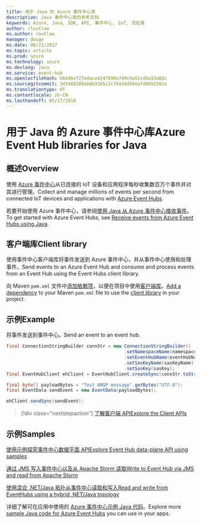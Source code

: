```yaml
---
title: 用于 Java 的 Azure 事件中心库
description: Java 事件中心库的参考文档
keywords: Azure, Java, SDK, API, 事件中心, IoT, 流处理
author: rloutlaw
ms.author: routlaw
manager: douge
ms.date: 06/21/2017
ms.topic: article
ms.prod: azure
ms.technology: azure
ms.devlang: java
ms.service: event-hub
ms.openlocfilehash: b6646ef27edace4247090e749c9a52cd6a33a82c
ms.sourcegitcommit: 3d3460289ab6b9165c2cf6a3dd56eafd0692501e
ms.translationtype: HT
ms.contentlocale: zh-CN
ms.lasthandoff: 05/17/2018
---
```

# <a name="azure-event-hub-libraries-for-java"></a><span data-ttu-id="81d96-104">用于 Java 的 Azure 事件中心库</span><span class="sxs-lookup"><span data-stu-id="81d96-104">Azure Event Hub libraries for Java</span></span>

## <a name="overview"></a><span data-ttu-id="81d96-105">概述</span><span class="sxs-lookup"><span data-stu-id="81d96-105">Overview</span></span>

<span data-ttu-id="81d96-106">使用 [Azure 事件中心](/azure/event-hubs/event-hubs-what-is-event-hubs)从已连接的 IoT 设备和应用程序每秒收集数百万个事件并对其进行管理。</span><span class="sxs-lookup"><span data-stu-id="81d96-106">Collect and manage millions of events per second from connected IoT devices and applications with [Azure Event Hubs](/azure/event-hubs/event-hubs-what-is-event-hubs).</span></span>

<span data-ttu-id="81d96-107">若要开始使用 Azure 事件中心，请参阅[使用 Java 从 Azure 事件中心接收事件](/azure/event-hubs/event-hubs-java-get-started-receive-eph)。</span><span class="sxs-lookup"><span data-stu-id="81d96-107">To get started with Azure Event Hubs, see [Receive events from Azure Event Hubs using Java](/azure/event-hubs/event-hubs-java-get-started-receive-eph).</span></span>


## <a name="client-library"></a><span data-ttu-id="81d96-108">客户端库</span><span class="sxs-lookup"><span data-stu-id="81d96-108">Client library</span></span>

<span data-ttu-id="81d96-109">使用事件中心客户端库将事件发送到 Azure 事件中心，并从事件中心使用和处理事件。</span><span class="sxs-lookup"><span data-stu-id="81d96-109">Send events to an Azure Event Hub and consume and process events from an Event Hub using the Event Hubs client library.</span></span>

<span data-ttu-id="81d96-110">向 Maven `pom.xml` 文件中[添加依赖项](https://maven.apache.org/guides/getting-started/index.html#How_do_I_use_external_dependencies)，以便在项目中使用[客户端库](https://mvnrepository.com/artifact/com.microsoft.azure/azure-eventhubs)。</span><span class="sxs-lookup"><span data-stu-id="81d96-110">[Add a dependency](https://maven.apache.org/guides/getting-started/index.html#How_do_I_use_external_dependencies) to your Maven `pom.xml` file to use the [client library](https://mvnrepository.com/artifact/com.microsoft.azure/azure-eventhubs) in your project.</span></span>
 

## <a name="example"></a><span data-ttu-id="81d96-111">示例</span><span class="sxs-lookup"><span data-stu-id="81d96-111">Example</span></span>

<span data-ttu-id="81d96-112">将事件发送到事件中心。</span><span class="sxs-lookup"><span data-stu-id="81d96-112">Send an event to an event hub.</span></span>

```java
final ConnectionStringBuilder connStr = new ConnectionStringBuilder()
                                            .setNamespaceName(namespaceName)
                                            .setEventHubName(eventHubName)
                                            .setSasKeyName(sasKeyName)
                                            .setSasKey(sasKey);
final EventHubClient ehClient = EventHubClient.createSync(connStr.toString());

final byte[] payloadBytes = "Test AMQP message".getBytes("UTF-8");
final EventData sendEvent = new EventData(payloadBytes);

ehClient.sendSync(sendEvent);
```


> [!div class="nextstepaction"]
> [<span data-ttu-id="81d96-113">了解客户端 API</span><span class="sxs-lookup"><span data-stu-id="81d96-113">Explore the Client APIs</span></span>](/java/api/overview/azure/eventhubs/client)



## <a name="samples"></a><span data-ttu-id="81d96-114">示例</span><span class="sxs-lookup"><span data-stu-id="81d96-114">Samples</span></span>

<span data-ttu-id="81d96-115">[使用示例探究事件中心数据平面 API][1]</span><span class="sxs-lookup"><span data-stu-id="81d96-115">[Explore Event Hub data-plane API using samples][1]</span></span>

<span data-ttu-id="81d96-116">[通过 JMS 写入事件中心以及从 Apache Storm 读取][2]</span><span class="sxs-lookup"><span data-stu-id="81d96-116">[Write to Event Hub via JMS and read from Apache Storm][2]</span></span>

<span data-ttu-id="81d96-117">[使用混合 .NET/Java 拓扑从事件中心读取和写入][3]</span><span class="sxs-lookup"><span data-stu-id="81d96-117">[Read and write from EventHubs using a hybrid .NET/Java topology][3]</span></span> 

[1]: https://github.com/Azure/azure-event-hubs/tree/master/samples/Java
[2]: https://github.com/Azure-Samples/event-hubs-java-storm-sender-jms-receiver
[3]: https://github.com/Azure-Samples/hdinsight-dotnet-java-storm-eventhub

<span data-ttu-id="81d96-118">详细了解可在应用中使用的 [Azure 事件中心示例 Java 代码](https://azure.microsoft.com/resources/samples/?platform=java&term=event)。</span><span class="sxs-lookup"><span data-stu-id="81d96-118">Explore more [sample Java code for Azure Event Hubs](https://azure.microsoft.com/resources/samples/?platform=java&term=event) you can use in your apps.</span></span>

